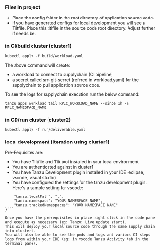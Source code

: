 ### Files in project

- Place the config folder in the root directory of application source code. 
- If you have generated configs for local development you will see a Tiltfile. Place this titlfile in the source code root directory. Adjust further if needs be.

### in CI/build cluster (cluster1)

```
kubectl apply -f build/workload.yaml
```

The above command will create:
- a workload to connect to supplychain (CI pipeline)
- a secret called src-git-secret (refered in workload.yaml) for the supplychain to pull application source code.

To see the logs for supplychain execution run the below command:

```
tanzu apps workload tail RPLC_WORKLOAD_NAME --since 1h -n RPLC_NAMESPACE_NAME
```

### in CD/run cluster (cluster2)

```
kubectl apply -f run/deliverable.yaml
```

### local development (iteration using cluster1)
Pre-Requisites are:
- You have Tiltfile and Tilt tool installed in your local environment
- You are authenticated against in cluster1
- You have Tanzu Development plugin installed in your IDE (eclipse, vscode, visual studio)
- You have configured the settings for the tanzu development plugin. Here's a sample setting for vscode:
```{
    "tanzu.localPath": ".",
    "tanzu.namespace": "YOUR NAMESPACE NAME",
    "tanzu.trackedNamespaces": "YOUR NAMESPACE NAME"
}```

Once you have the prerequisites in place right click in the code pane and execute as necessary (eg: Tanzu: Live update start). 
This will deploy your local source code through the same supply chain into cluster1.
You will also be able to see the pods and logs and various CI steps logs from within your IDE (eg: in vscode Tanzu Activity tab in the terminal pane).
